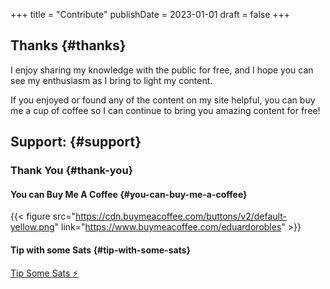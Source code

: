+++
title = "Contribute"
publishDate = 2023-01-01
draft = false
+++

## Thanks {#thanks}

I enjoy sharing my knowledge with the public for free, and I hope you can see my enthusiasm as I bring to light my content.

If you enjoyed or found any of the content on my site helpful, you can buy me a cup of coffee so I can continue to bring you amazing content for free!


## Support: {#support}


### Thank You {#thank-you}


#### You can Buy Me A Coffee {#you-can-buy-me-a-coffee}

{{< figure src="https://cdn.buymeacoffee.com/buttons/v2/default-yellow.png" link="https://www.buymeacoffee.com/eduardorobles" >}}


#### Tip with some Sats {#tip-with-some-sats}

[Tip Some Sats ⚡](https://getalby.com/p/tacosandlinux)
